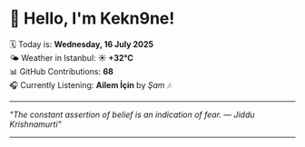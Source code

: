 # 👋 Hello, I'm Kekn9ne!

🗓️ Today is: **Wednesday, 16 July 2025**  
🌤️ Weather in Istanbul: **☀️   +32°C**  
📊 GitHub Contributions: **68**  
🎧 Currently Listening: **Ailem İçin** by *Şam* 🎶

---

_"The constant assertion of belief is an indication of fear. — *Jiddu Krishnamurti*"_

---
